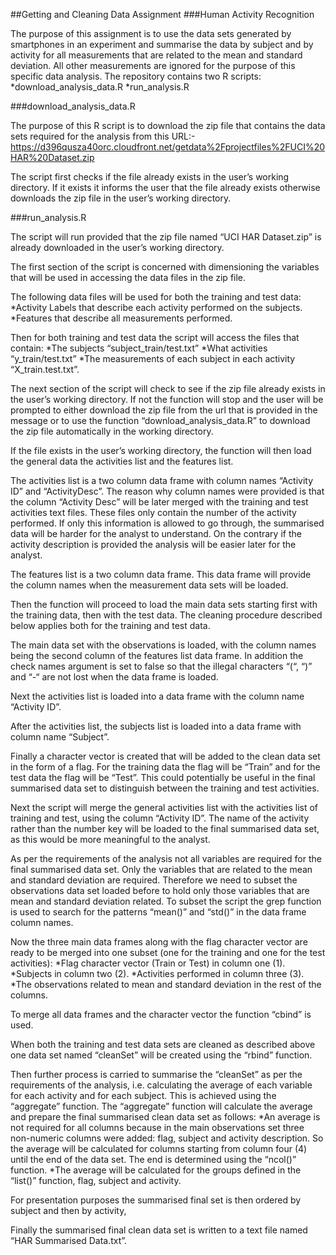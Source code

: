 ##Getting and Cleaning Data Assignment
###Human Activity Recognition

The purpose of this assignment is to use the data sets generated by smartphones in an experiment and summarise the data by subject and by activity for all measurements that are related to the mean and standard deviation.  All other measurements are ignored for the purpose of this specific data analysis.
The repository contains two R scripts:
*download_analysis_data.R
*run_analysis.R

###download_analysis_data.R

The purpose of this R script is to download the zip file that contains the data sets required for the analysis from this URL:-
https://d396qusza40orc.cloudfront.net/getdata%2Fprojectfiles%2FUCI%20HAR%20Dataset.zip 

The script first checks if the file already exists in the user’s working directory.  If it exists it informs the user that the file already exists otherwise downloads the zip file in the user’s working directory.

###run_analysis.R

The script will run provided that the zip file named “UCI HAR Dataset.zip” is already downloaded in the user’s working directory.

The first section of the script is concerned with dimensioning the variables that will be used in accessing the data files in the zip file.

The following data files will be used for both the training and test data:
*Activity Labels that describe each activity performed on the subjects.
*Features that describe all measurements performed.

Then for both training and test data the script will access the files that contain:
*The subjects “subject_train/test.txt”
*What activities “y_train/test.txt”
*The measurements of each subject in each activity “X_train.test.txt”.

The next section of the script will check to see if the zip file already exists in the user’s working directory.  If not the function will stop and the user will be prompted to either download the zip file from the url that is provided in the message or to use the function “download_analysis_data.R” to download the zip file automatically in the working directory.

If the file exists in the user’s working directory, the function will then load the general data the activities list and the features list.

The activities list is a two column data frame with column names “Activity ID” and “ActivityDesc”.  The reason why column names were provided is that the column “Activity Desc” will be later merged with the training and test activities text files. These files only contain the number of the activity performed.  If only this information is allowed to go through, the summarised data will be harder for the analyst to understand.  On the contrary if the activity description is provided the analysis will be easier later for the analyst.

The features list is a two column data frame.  This data frame will provide the column names when the measurement data sets will be loaded.

Then the function will proceed to load the main data sets starting first with the training data, then with the test data.  The cleaning procedure described below applies both for the training and test data.

The main data set with the observations is loaded, with the column names being the second column of the features list data frame. In addition the check names argument is set to false so that the illegal characters “(“, “)” and “-“ are not lost when the data frame is loaded.

Next the activities list is loaded into a data frame with the column name “Activity ID”.

After the activities list, the subjects list is loaded into a data frame with column name “Subject”.

Finally a character vector is created that will be added to the clean data set in the form of a flag.  For the training data the flag will be “Train” and for the test data the flag will be “Test”.  This could potentially be useful in the final summarised data set to distinguish between the training and test activities.

Next the script will merge the general activities list with the activities list of training and test, using the column “Activity ID”.  The name of the activity rather than the number key will be loaded to the final summarised data set, as this would be more meaningful to the analyst.

As per the requirements of the analysis not all variables are required for the final summarised data set.  Only the variables that are related to the mean and standard deviation are required.  Therefore we need to subset the observations data set loaded before to hold only those variables that are mean and standard deviation related.  To subset the script the grep function is used to search for the patterns “mean()” and “std()” in the data frame column names.

Now the three main data frames along with the flag character vector are ready to be merged into one subset (one for the training and one for the test activities):
*Flag character vector (Train or Test) in column one (1).
*Subjects in column two (2).
*Activities performed in column three (3).
*The observations related to mean and standard deviation in the rest of the columns.

To merge all data frames and the character vector the function “cbind” is used.

When both the training and test data sets are cleaned as described above one data set named “cleanSet” will be created using the “rbind” function.

Then further process is carried to summarise the “cleanSet” as per the requirements of the analysis, i.e. calculating the average of each variable for each activity and for each subject.  This is achieved using the “aggregate” function.  The “aggregate” function will calculate the average and prepare the final summarised clean data set as follows:
*An average is not required for all columns because in the main observations set three non-numeric columns were added: flag, subject and activity description.  So the average will be calculated for columns starting from column four (4) until the end of the data set.  The end is determined using the “ncol()” function.
*The average will be calculated for the groups defined in the “list()” function, flag, subject and activity.

For presentation purposes the summarised final set is then ordered by subject and then by activity,

Finally the summarised final clean data set is written to a text file named “HAR Summarised Data.txt”.
